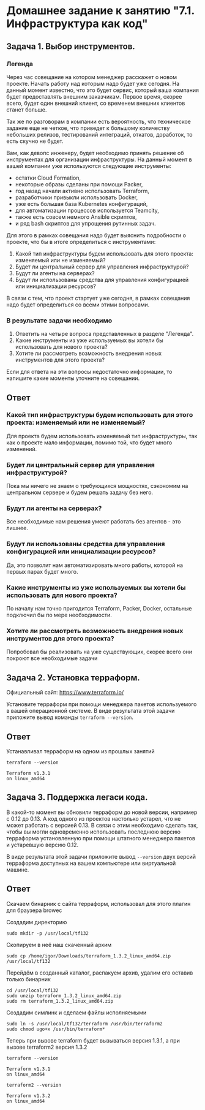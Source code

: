 # Домашнее задание к занятию "7.1. Инфраструктура как код"

## Задача 1. Выбор инструментов. 
 
### Легенда
 
Через час совещание на котором менеджер расскажет о новом проекте. Начать работу над которым надо 
будет уже сегодня. 
На данный момент известно, что это будет сервис, который ваша компания будет предоставлять внешним заказчикам.
Первое время, скорее всего, будет один внешний клиент, со временем внешних клиентов станет больше.

Так же по разговорам в компании есть вероятность, что техническое задание еще не четкое, что приведет к большому
количеству небольших релизов, тестирований интеграций, откатов, доработок, то есть скучно не будет.  
   
Вам, как девопс инженеру, будет необходимо принять решение об инструментах для организации инфраструктуры.
На данный момент в вашей компании уже используются следующие инструменты: 
- остатки Сloud Formation, 
- некоторые образы сделаны при помощи Packer,
- год назад начали активно использовать Terraform, 
- разработчики привыкли использовать Docker, 
- уже есть большая база Kubernetes конфигураций, 
- для автоматизации процессов используется Teamcity, 
- также есть совсем немного Ansible скриптов, 
- и ряд bash скриптов для упрощения рутинных задач.  

Для этого в рамках совещания надо будет выяснить подробности о проекте, что бы в итоге определиться с инструментами:

1. Какой тип инфраструктуры будем использовать для этого проекта: изменяемый или не изменяемый?
1. Будет ли центральный сервер для управления инфраструктурой?
1. Будут ли агенты на серверах?
1. Будут ли использованы средства для управления конфигурацией или инициализации ресурсов? 
 
В связи с тем, что проект стартует уже сегодня, в рамках совещания надо будет определиться со всеми этими вопросами.

### В результате задачи необходимо

1. Ответить на четыре вопроса представленных в разделе "Легенда". 
1. Какие инструменты из уже используемых вы хотели бы использовать для нового проекта? 
1. Хотите ли рассмотреть возможность внедрения новых инструментов для этого проекта? 

Если для ответа на эти вопросы недостаточно информации, то напишите какие моменты уточните на совещании.

## Ответ

### Какой тип инфраструктуры будем использовать для этого проекта: изменяемый или не изменяемый?

Для проекта будем использовать изменяемый тип инфраструктуры, так как о проекте мало информации, помимо той, что будет много изменений.

### Будет ли центральный сервер для управления инфраструктурой?

Пока мы ничего не знаем о требующихся мощностях, сэкономим на центральном сервере и будем решать задачу без него.

### Будут ли агенты на серверах?

Все необходимые нам решения умеют работать без агентов - это лишнее.

### Будут ли использованы средства для управления конфигурацией или инициализации ресурсов? 

Да, это позволит нам автоматизировать много работы, которой на первых парах будет много.

### Какие инструменты из уже используемых вы хотели бы использовать для нового проекта? 

По началу нам точно пригодится Terraform, Packer, Docker, остальные подключил бы по мере необходимости.

### Хотите ли рассмотреть возможность внедрения новых инструментов для этого проекта? 

Попробовал бы реализовать на уже существующих, скорее всего они покроют все необходимые задачи


## Задача 2. Установка терраформ. 

Официальный сайт: https://www.terraform.io/

Установите терраформ при помощи менеджера пакетов используемого в вашей операционной системе.
В виде результата этой задачи приложите вывод команды `terraform --version`.

## Ответ

Устанавливал терраформ на одном из прошлых занятий
```
terraform --version
```
```
Terraform v1.3.1
on linux_amd64
```


## Задача 3. Поддержка легаси кода. 

В какой-то момент вы обновили терраформ до новой версии, например с 0.12 до 0.13. 
А код одного из проектов настолько устарел, что не может работать с версией 0.13. 
В связи с этим необходимо сделать так, чтобы вы могли одновременно использовать последнюю версию терраформа установленную при помощи
штатного менеджера пакетов и устаревшую версию 0.12. 

В виде результата этой задачи приложите вывод `--version` двух версий терраформа доступных на вашем компьютере 
или виртуальной машине.

## Ответ

Скачаем бинарник с сайта терраформ, использовал для этого плагин для браузера browec

Создадим директорию
```
sudo mkdir -p /usr/local/tf132
```
Скопируем в неё наш скаченный архим
```
sudo cp /home/igor/Downloads/terraform_1.3.2_linux_amd64.zip /usr/local/tf132
```


Перейдём в созданный каталог, распакуем архив, удалим его оставив только бинарник
```
cd /usr/local/tf132
sudo unzip terraform_1.3.2_linux_amd64.zip
sudo rm terraform_1.3.2_linux_amd64.zip
```
Создадим симлинк и сделаем файлы исполняемыми
```
sudo ln -s /usr/local/tf132/terraform /usr/bin/terraform2
sudo chmod ugo+x /usr/bin/terraform*
```
Теперь при вызове terraform будет вызываться версия 1.3.1, а при вызове terraform2 версия 1.3.2
```
terraform --version
```
```
Terraform v1.3.1
on linux_amd64
```
```
terraform2 --version
```
```
Terraform v1.3.2
on linux_amd64
```
